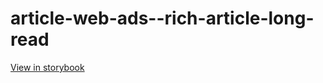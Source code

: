 # article-web-ads--rich-article-long-read

[View in storybook](https://raw.githack.com/Independent-Digital-News-and-Media-Ltd/indy100-pwamp-sb/PR-273-sb/index.html?path=/story/article-web-ads--rich-article-long-read)